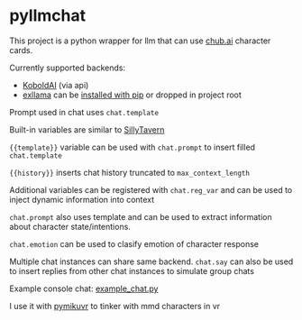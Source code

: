 # pyllmchat

This project is a python wrapper for llm that can use [chub.ai](https://www.chub.ai/) character cards.

Currently supported backends:
- [KoboldAI](https://github.com/LostRuins/koboldcpp) (via api)
- [exllama](https://github.com/turboderp/exllama) can be [installed with pip](https://github.com/jllllll/exllama) or dropped in project root

Prompt used in chat uses <code>chat.template</code>

Built-in variables are similar to [SillyTavern](https://github.com/SillyTavern/SillyTavern) 

<code>{{template}}</code> variable can be used with <code>chat.prompt</code> to insert filled <code>chat.template</code>

<code>{{history}}</code> inserts chat history truncated to <code>max_context_length</code>

Additional variables can be registered with <code>chat.reg_var</code> and can be used to inject dynamic information into context

<code>chat.prompt</code> also uses template and can be used to extract information about character state/intentions.

<code>chat.emotion</code> can be used to clasify emotion of character response

Multiple chat instances can share same backend. <code>chat.say</code> can also be used to insert replies from other chat instances to simulate group chats

Example console chat: [example_chat.py](https://github.com/beep39/pyllmchat/blob/main/example_chat.py)

I use it with [pymikuvr](https://github.com/beep39/pymikuvr) to tinker with mmd characters in vr
